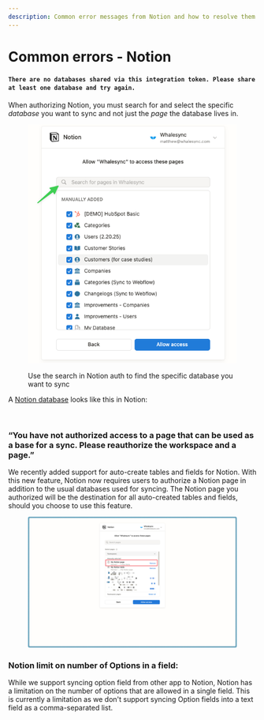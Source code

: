 ```yaml
---
description: Common error messages from Notion and how to resolve them
---
```


# Common errors - Notion

#### `There are no databases shared via this integration token. Please share at least one database and try again.`

When authorizing Notion, you must search for and select the specific _database_ you want to sync and not just the _page_ the database lives in.

<figure><img src="../../.gitbook/assets/CleanShot 2025-02-22 at 08.01.53.png" alt=""><figcaption><p>Use the search in Notion auth to find the specific database you want to sync</p></figcaption></figure>

A [Notion database](https://www.notion.com/help/what-is-a-database) looks like this in Notion:

<figure><img src="../../.gitbook/assets/database.avif" alt=""><figcaption></figcaption></figure>

### “You have not authorized access to a page that can be used as a base for a sync. Please reauthorize the workspace and a page.”

We recently added support for auto-create tables and fields for Notion. With this new feature, Notion now requires users to authorize a Notion page in addition to the usual databases used for syncing. The Notion page you authorized will be the destination for all auto-created tables and fields, should you choose to use this feature.

<figure><img src="../../.gitbook/assets/CleanShot 2025-09-20 at 01.59.31@2x.png" alt=""><figcaption></figcaption></figure>

### Notion limit on number of Options in a field:

While we support syncing option field from other app to Notion, Notion has a limitation on the number of options that are allowed in a single field. This is currently a limitation as we don't support syncing Option fields into a text field as a comma-separated list.
